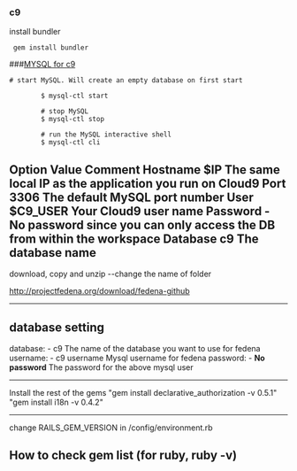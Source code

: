 ### c9

install bundler

```
 gem install bundler
```
###[MYSQL for c9](https://c9.io/site/blog/2013/05/mysql-for-every-workspace/)

```
# start MySQL. Will create an empty database on first start

        $ mysql-ctl start
        
        # stop MySQL
        $ mysql-ctl stop
        
        # run the MySQL interactive shell
        $ mysql-ctl cli
```

Option	Value	Comment
Hostname	$IP	The same local IP as the application you run on Cloud9
Port	3306	The default MySQL port number
User	$C9_USER	Your Cloud9 user name
Password	-	No password since you can only access the DB from within the workspace
Database	c9	The database name
--------
download, copy and unzip   --change the name of folder


http://projectfedena.org/download/fedena-github

------------------------------
## database setting

database: - c9 The name of the database you want to use for fedena
username:  - c9 username Mysql username for fedena
password: - **No password** The password for the above mysql user

------
Install the rest of the gems
"gem install declarative_authorization -v 0.5.1" 
"gem install i18n -v 0.4.2" 

----
change RAILS_GEM_VERSION in /config/environment.rb

How to check gem list  (for ruby, ruby -v)
-----


